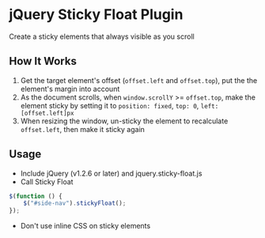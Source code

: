 jQuery Sticky Float Plugin
===================

Create a sticky elements that always visible as you scroll

## How It Works
1. Get the target element's offset (`offset.left` and `offset.top`), put the the element's margin into account
2. As the document scrolls, when `window.scrollY` >= `offset.top`, make the element sticky by setting it to `position: fixed`, `top: 0`, `left: [offset.left]px`
3. When resizing the window, un-sticky the element to recalculate `offset.left`, then make it sticky again

## Usage
* Include jQuery (v1.2.6 or later) and jquery.sticky-float.js
* Call Sticky Float
```javascript
$(function () {
    $("#side-nav").stickyFloat();
});
```
* Don't use inline CSS on sticky elements
